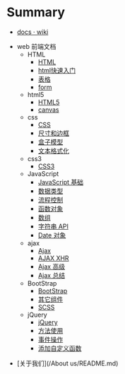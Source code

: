 # Summary

* [docs · wiki](README.md)

<!--  前端文档 -->
* web 前端文档
  <!-- html -->
  * HTML
    * [HTML](/web/HTML/README.md)
    * [html快速入门](/web/HTML/HTML.md)
    * [表格](/web/HTML/table.md)
    * [form](/web/HTML/form.md)
  <!-- html5 -->
  * html5
    * [HTML5](/web/HTML5/README.md)
    * [canvas](/web/HTML5/canvas.md)
  <!-- css -->
  * css
    * [CSS](/web/CSS/README.md)
    * [尺寸和边框](/web/CSS/Dimensions-and-borders.md)
    * [盒子模型](/web/CSS/box-sizing.md)
    * [文本格式化](/web/CSS/text.md)
  <!-- css3 -->
  * css3
    * [CSS3](/web/CSS3/README.md)
  <!-- JavaScript -->
  * JavaScript
    * [JavaScript 基础](/web/JavaScript/README.md)
    * [数据类型](/web/JavaScript/typeof-data.md)
    * [流程控制](/web/JavaScript/process-control.md)
    * [函数对象](/web/JavaScript/function.md)
    * [数组](/web/JavaScript/array.md)
    * [字符串 API](/web/JavaScript/string-api.md)
    * [Date 对象](/web/JavaScript/date.md)
  <!-- ajax -->
  * ajax
    * [Ajax](/web/Ajax/README.md)
    * [AJAX XHR](/web/Ajax/AJAX-XHR.md)
    * [Ajax 高级](/web/Ajax/Ajax-advanced.md)
    * [Ajax 总结](/web/Ajax/summary.md)
  <!-- BootStrap -->
  * BootStrap
    * [BootStrap](/web/BootStrap/README.md)
    * [其它组件](/web/BootStrap/OtherComponents.md)
    * [SCSS](/web/BootStrap/SCSS.md)
  <!-- jQuery -->
  * jQuery
    * [jQuery](/web/jQuery/README.md)
    * [方法使用](/web/jQuery/method.md)
    * [事件操作](/web/jQuery/event.md)
    * [添加自定义函数](/web/jQuery/customize.md)





















































<!-- 关于我们 -->
* [关于我们](/About us/README.md)

